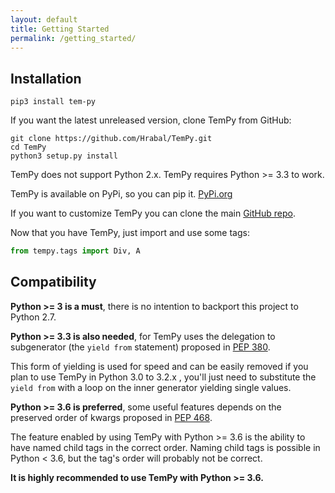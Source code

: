 ```yaml
---
layout: default
title: Getting Started
permalink: /getting_started/
---
```


## Installation

```shell
pip3 install tem-py
```

If you want the latest unreleased version, clone TemPy from GitHub:

```shell
git clone https://github.com/Hrabal/TemPy.git
cd TemPy
python3 setup.py install
```

<aside class="info">TemPy does not support Python 2.x. TemPy requires Python >= 3.3 to work.</aside>

TemPy is available on PyPi, so you can pip it. [PyPi.org](https://pypi.org/project/tem-py/)

If you want to customize TemPy you can clone the main [GitHub repo](https://github.com/Hrabal/TemPy).

Now that you have TemPy, just import and use some tags:

```python
from tempy.tags import Div, A
```

## Compatibility

**Python >= 3 is a must**, there is no intention to backport this project to Python 2.7.

**Python >= 3.3 is also needed**, for TemPy uses the delegation to subgenerator (the `yield from` statement) proposed in [PEP 380](https://www.python.org/dev/peps/pep-0380/).

This form of yielding is used for speed and can be easily removed if you plan to use TemPy in Python 3.0 to 3.2.x , you'll just need to substitute the `yield from` with a loop on the inner generator yielding single values.


**Python >= 3.6 is preferred**, some useful features depends on the preserved order of kwargs proposed in [PEP 468](https://www.python.org/dev/peps/pep-0468/).

The feature enabled by using TemPy with Python >= 3.6 is the ability to have named child tags in the correct order. Naming child tags is possible in Python < 3.6, but the tag's order will probably not be correct.

<aside class="success"><b>It is highly recommended to use TemPy with Python >= 3.6.</b></aside>
